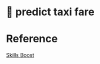 # 🚕 predict taxi fare

# Reference
[Skills Boost](https://www.cloudskillsboost.google/focuses/1797?parent=catalog)
